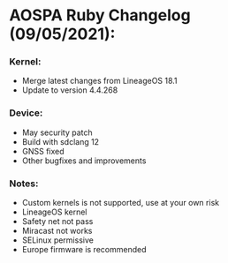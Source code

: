 # AOSPA Ruby Changelog (09/05/2021):

### Kernel:
* Merge latest changes from LineageOS 18.1
* Update to version 4.4.268

### Device:
* May security patch
* Build with sdclang 12
* GNSS fixed
* Other bugfixes and improvements

### Notes:
* Custom kernels is not supported, use at your own risk
* LineageOS kernel
* Safety net not pass
* Miracast not works
* SELinux permissive
* Europe firmware is recommended
